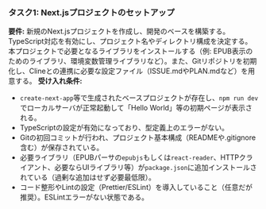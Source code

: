 ### タスク1: Next.jsプロジェクトのセットアップ

**要件:** 新規のNext.jsプロジェクトを作成し、開発のベースを構築する。TypeScript対応を有効にし、プロジェクト名やディレクトリ構成を決定する。本プロジェクトで必要となるライブラリをインストールする（例: EPUB表示のためのライブラリ、環境変数管理ライブラリなど）。また、Gitリポジトリを初期化し、Clineとの連携に必要な設定ファイル（ISSUE.mdやPLAN.mdなど）を用意する。
**受け入れ条件:**

* `create-next-app`等で生成されたベースプロジェクトが存在し、`npm run dev`でローカルサーバが正常起動して「Hello World」等の初期ページが表示される。
* TypeScriptの設定が有効になっており、型定義上のエラーがない。
* Gitの初回コミットが行われ、プロジェクト基本構成（READMEや.gitignore含む）が保存されている。
* 必要ライブラリ（EPUBパーサの`epubjs`もしくは`react-reader`、HTTPクライアント、必要ならUIライブラリ等）が`package.json`に追加インストールされている（過剰な追加はせず必要最低限）。
* コード整形やLintの設定（Prettier/ESLint）を導入していること（任意だが推奨）。ESLintエラーがない状態である。
